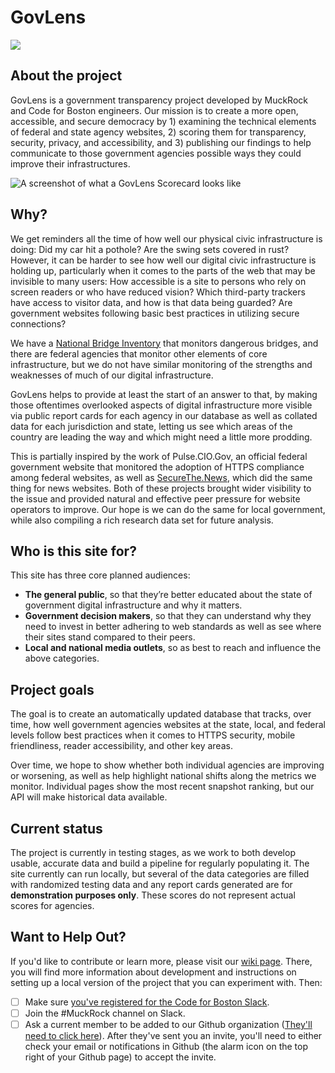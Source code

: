 # GovLens

![](https://github.com/codeforboston/GovLens/workflows/Lint%20and%20Test/badge.svg)

## About the project

GovLens is a government transparency project developed by MuckRock and Code for Boston engineers. Our mission is to create a more open, accessible, and secure democracy by 1) examining the technical elements of federal and state agency websites, 2) scoring them for transparency, security, privacy, and accessibility, and 3) publishing our findings to help communicate to those government agencies possible ways they could improve their infrastructures.

![A screenshot of what a GovLens Scorecard looks like](README_images/scorecard.png)

## Why?

We get reminders all the time of how well our physical civic infrastructure is doing: Did my car hit a pothole? Are the swing sets covered in rust? However, it can be harder to see how well our digital civic infrastructure is holding up, particularly when it comes to the parts of the web that may be invisible to many users: How accessible is a site to persons who rely on screen readers or who have reduced vision? Which third-party trackers have access to visitor data, and how is that data being guarded? Are government websites following basic best practices in utilizing secure connections?

We have a [National Bridge Inventory](https://www.fhwa.dot.gov/bridge/nbi.cfm) that monitors dangerous bridges, and there are federal agencies that monitor other elements of core infrastructure, but we do not have similar monitoring of the strengths and weaknesses of much of our digital infrastructure.

GovLens helps to provide at least the start of an answer to that, by making those oftentimes overlooked aspects of digital infrastructure more visible via public report cards for each agency in our database as well as collated data for each jurisdiction and state, letting us see which areas of the country are leading the way and which might need a little more prodding.

This is partially inspired by the work of Pulse.CIO.Gov, an official federal government website that monitored the adoption of HTTPS compliance among federal websites, as well as [SecureThe.News](https://securethe.news), which did the same thing for news websites. Both of these projects brought wider visibility to the issue and provided natural and effective peer pressure for website operators to improve. Our hope is we can do the same for local government, while also compiling a rich research data set for future analysis.

## Who is this site for?
This site has three core planned audiences:

* __The general public__, so that they’re better educated about the state of government digital infrastructure and why it matters.
* __Government decision makers__, so that they can understand why they need to invest in better adhering to web standards as well as see where their sites stand compared to their peers.
* __Local and national media outlets__, so as best to reach and influence the above categories.

## Project goals

The goal is to create an automatically updated database that tracks, over time, how well government agencies websites at the state, local, and federal levels follow best practices when it comes to HTTPS security, mobile friendliness, reader accessibility, and other key areas.

Over time, we hope to show whether both individual agencies are improving or worsening, as well as help highlight national shifts along the metrics we monitor. Individual pages show the most recent snapshot ranking, but our API will make historical data available.

## Current status

The project is currently in testing stages, as we work to both develop usable, accurate data and build a pipeline for regularly populating it. The site currently can run locally, but several of the data categories are filled with randomized testing data and any report cards generated are for **demonstration purposes only**. These scores do not represent actual scores for agencies.

## Want to Help Out?

If you'd like to contribute or learn more, please visit our [wiki page](https://github.com/JimHafner/GovLens/wiki). There,
you will find more information about development and instructions on setting up a local version of the project that you can
experiment with. Then:

- [ ] Make sure [you've registered for the Code for Boston Slack](https://communityinviter.com/apps/cfb-public/code-for-boston-slack-invite).
- [ ] Join the #MuckRock channel on Slack.
- [ ] Ask a current member to be added to our Github organization ([They'll need to click here](https://github.com/codeforboston/GovLens/settings/collaboration)). After they've sent you an invite, you'll need to either check your email or notifications in Github (the alarm icon on the top right of your Github page) to accept the invite.
